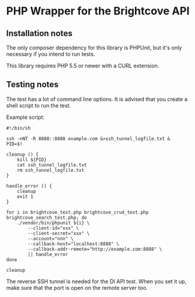 # PHP Wrapper for the Brightcove API

## Installation notes

The only composer dependency for this library is PHPUnit, but it's only necessary if you intend to run tests.

This library requires PHP 5.5 or newer with a CURL extension.

## Testing notes

The test has a lot of command line options. It is advised that you create a shell script to run the test.

Example script:

    #!/bin/sh
    
    ssh -nNT -R 8888::8888 example.com &>ssh_tunnel_logfile.txt &
    PID=$!
    
    cleanup () {
        kill ${PID}
        cat ssh_tunnel_logfile.txt
        rm ssh_tunnel_logfile.txt
    }
    
    handle_error () {
        cleanup
        exit 1
    }
    
    for i in brightcove_test.php brightcove_crud_test.php brightcove_search_test.php; do
        ./vendor/bin/phpunit ${i} \
            --client-id="xxx" \
            --client-secret="xxx" \
            --account="nnn" \
            --callback-host="localhost:8888" \
            --callback-addr-remote="http://example.com:8888" \
            || handle_error
    done
    
    cleanup

The reverse SSH tunnel is needed for the DI API test. When you set it up, make sure that the port is open on the remote
server too.
